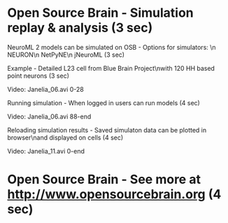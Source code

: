# Open Source Brain - Simulation replay & analysis (3 sec)

NeuroML 2 models can be simulated on OSB - Options for simulators: \n  NEURON\n  NetPyNE\n  jNeuroML (3 sec)

Example - Detailed L23 cell from Blue Brain Project\nwith 120 HH based point neurons (3 sec)

Video: Janelia_06.avi 0-28


Running simulation - When logged in users can run models (4 sec)

Video: Janelia_06.avi 88-end


Reloading simulation results - Saved simulaton data can be plotted in browser\nand displayed on cells (4 sec)

Video: Janelia_11.avi 0-end


# Open Source Brain - See more at http://www.opensourcebrain.org (4 sec)
